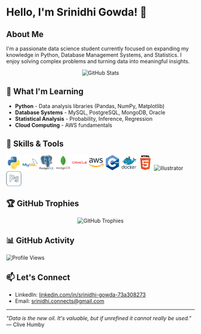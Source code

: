 # Hello, I'm Srinidhi Gowda! 👋

## About Me
I'm a passionate data science student currently focused on expanding my knowledge in Python, Database Management Systems, and Statistics. I enjoy solving complex problems and turning data into meaningful insights.

<div align="center">
  <img src="https://github-readme-stats.vercel.app/api?username=mrn&show_icons=true&theme=dark" alt="GitHub Stats" />
</div>

## 🌱 What I'm Learning
- **Python** - Data analysis libraries (Pandas, NumPy, Matplotlib)
- **Database Systems** - MySQL, PostgreSQL, MongoDB, Oracle
- **Statistical Analysis** - Probability, Inference, Regression
- **Cloud Computing** - AWS fundamentals

## 💼 Skills & Tools
<p align="left">
  <img src="https://raw.githubusercontent.com/devicons/devicon/master/icons/python/python-original.svg" alt="python" width="40" height="40"/>
  <img src="https://raw.githubusercontent.com/devicons/devicon/master/icons/mysql/mysql-original-wordmark.svg" alt="mysql" width="40" height="40"/>
  <img src="https://raw.githubusercontent.com/devicons/devicon/master/icons/postgresql/postgresql-original-wordmark.svg" alt="postgresql" width="40" height="40"/>
  <img src="https://raw.githubusercontent.com/devicons/devicon/master/icons/mongodb/mongodb-original-wordmark.svg" alt="mongodb" width="40" height="40"/>
  <img src="https://raw.githubusercontent.com/devicons/devicon/master/icons/oracle/oracle-original.svg" alt="oracle" width="40" height="40"/>
  <img src="https://raw.githubusercontent.com/devicons/devicon/master/icons/amazonwebservices/amazonwebservices-original-wordmark.svg" alt="aws" width="40" height="40"/>
  <img src="https://raw.githubusercontent.com/devicons/devicon/master/icons/cplusplus/cplusplus-original.svg" alt="cplusplus" width="40" height="40"/>
  <img src="https://raw.githubusercontent.com/devicons/devicon/master/icons/docker/docker-original-wordmark.svg" alt="docker" width="40" height="40"/>
  <img src="https://raw.githubusercontent.com/devicons/devicon/master/icons/html5/html5-original-wordmark.svg" alt="html5" width="40" height="40"/>
  <img src="https://www.vectorlogo.zone/logos/adobe_illustrator/adobe_illustrator-icon.svg" alt="illustrator" width="40" height="40"/>
  <img src="https://raw.githubusercontent.com/devicons/devicon/master/icons/photoshop/photoshop-line.svg" alt="photoshop" width="40" height="40"/>
</p>

## 🏆 GitHub Trophies
<div align="center">
  <img src="https://github-profile-trophy.vercel.app/?username=mrn&theme=nord&column=4&margin-w=15&margin-h=15" alt="GitHub Trophies" />
</div>

## 📊 GitHub Activity
![Profile Views](https://komarev.com/ghpvc/?username=mrn&label=Profile%20views&color=0e75b6&style=flat)

## 📫 Let's Connect
- LinkedIn: [linkedin.com/in/srinidhi-gowda-73a308273](https://www.linkedin.com/in/srinidhi-gowda-73a308273/)
- Email: srinidhi.connects@gmail.com

---

*"Data is the new oil. It's valuable, but if unrefined it cannot really be used."* — Clive Humby
